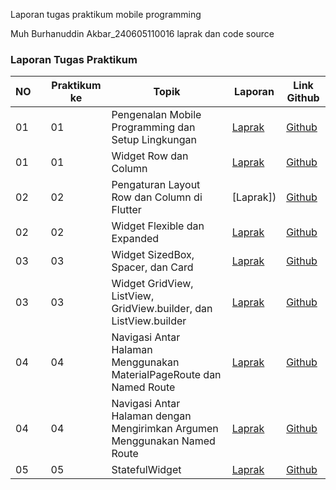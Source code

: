 Laporan tugas praktikum mobile programming

Muh Burhanuddin Akbar_240605110016
laprak dan code source

### Laporan Tugas Praktikum

| NO || Praktikum ke | Topik                                           | Laporan |      Link Github    |
|----|-----------|--------------|-------------------------------------------------|---------|---------------------|
| 01  |  | 01           | Pengenalan Mobile Programming dan Setup Lingkungan |  [Laprak]()   |   [Github]()    |  
| 01 | | 01 | Widget Row dan Column |  [Laprak]()   |   [Github]()    |  
| 02 |  | 02 | Pengaturan Layout Row dan Column di Flutter |  [Laprak])   |   [Github]()    |  
| 02 |  | 02 | Widget Flexible dan Expanded |  [Laprak]()   |   [Github]()    |  
| 03 |  | 03 | Widget SizedBox, Spacer, dan Card |  [Laprak]()   |   [Github]()    |  
| 03 |  | 03 | Widget GridView, ListView, GridView.builder, dan ListView.builder |  [Laprak]()   |   [Github]()    |  
| 04 |  | 04 | Navigasi Antar Halaman Menggunakan MaterialPageRoute dan Named Route |  [Laprak]()   |   [Github]()    |  
| 04 |  | 04 | Navigasi Antar Halaman dengan Mengirimkan Argumen Menggunakan Named Route |  [Laprak]()   |   [Github]()    |  
| 05 |  | 05 | StatefulWidget |  [Laprak]()   |   [Github]()    |  


